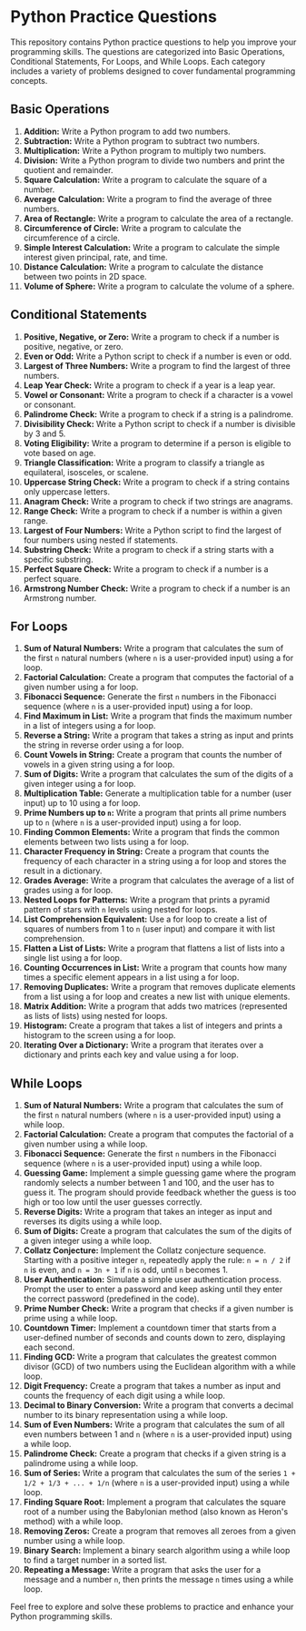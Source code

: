 # Python Practice Questions

This repository contains Python practice questions to help you improve your programming skills. The questions are categorized into Basic Operations, Conditional Statements, For Loops, and While Loops. Each category includes a variety of problems designed to cover fundamental programming concepts.

## Basic Operations
1. **Addition:** Write a Python program to add two numbers.
2. **Subtraction:** Write a Python program to subtract two numbers.
3. **Multiplication:** Write a Python program to multiply two numbers.
4. **Division:** Write a Python program to divide two numbers and print the quotient and remainder.
5. **Square Calculation:** Write a program to calculate the square of a number.
6. **Average Calculation:** Write a program to find the average of three numbers.
7. **Area of Rectangle:** Write a program to calculate the area of a rectangle.
8. **Circumference of Circle:** Write a program to calculate the circumference of a circle.
9. **Simple Interest Calculation:** Write a program to calculate the simple interest given principal, rate, and time.
10. **Distance Calculation:** Write a program to calculate the distance between two points in 2D space.
11. **Volume of Sphere:** Write a program to calculate the volume of a sphere.

## Conditional Statements
1. **Positive, Negative, or Zero:** Write a program to check if a number is positive, negative, or zero.
2. **Even or Odd:** Write a Python script to check if a number is even or odd.
3. **Largest of Three Numbers:** Write a program to find the largest of three numbers.
4. **Leap Year Check:** Write a program to check if a year is a leap year.
5. **Vowel or Consonant:** Write a program to check if a character is a vowel or consonant.
6. **Palindrome Check:** Write a program to check if a string is a palindrome.
7. **Divisibility Check:** Write a Python script to check if a number is divisible by 3 and 5.
8. **Voting Eligibility:** Write a program to determine if a person is eligible to vote based on age.
9. **Triangle Classification:** Write a program to classify a triangle as equilateral, isosceles, or scalene.
10. **Uppercase String Check:** Write a program to check if a string contains only uppercase letters.
11. **Anagram Check:** Write a program to check if two strings are anagrams.
12. **Range Check:** Write a program to check if a number is within a given range.
13. **Largest of Four Numbers:** Write a Python script to find the largest of four numbers using nested if statements.
14. **Substring Check:** Write a program to check if a string starts with a specific substring.
15. **Perfect Square Check:** Write a program to check if a number is a perfect square.
16. **Armstrong Number Check:** Write a program to check if a number is an Armstrong number.

## For Loops
1. **Sum of Natural Numbers:** Write a program that calculates the sum of the first `n` natural numbers (where `n` is a user-provided input) using a for loop.
2. **Factorial Calculation:** Create a program that computes the factorial of a given number using a for loop.
3. **Fibonacci Sequence:** Generate the first `n` numbers in the Fibonacci sequence (where `n` is a user-provided input) using a for loop.
4. **Find Maximum in List:** Write a program that finds the maximum number in a list of integers using a for loop.
5. **Reverse a String:** Write a program that takes a string as input and prints the string in reverse order using a for loop.
6. **Count Vowels in String:** Create a program that counts the number of vowels in a given string using a for loop.
7. **Sum of Digits:** Write a program that calculates the sum of the digits of a given integer using a for loop.
8. **Multiplication Table:** Generate a multiplication table for a number (user input) up to 10 using a for loop.
9. **Prime Numbers up to `n`:** Write a program that prints all prime numbers up to `n` (where `n` is a user-provided input) using a for loop.
10. **Finding Common Elements:** Write a program that finds the common elements between two lists using a for loop.
11. **Character Frequency in String:** Create a program that counts the frequency of each character in a string using a for loop and stores the result in a dictionary.
12. **Grades Average:** Write a program that calculates the average of a list of grades using a for loop.
13. **Nested Loops for Patterns:** Write a program that prints a pyramid pattern of stars with `n` levels using nested for loops.
14. **List Comprehension Equivalent:** Use a for loop to create a list of squares of numbers from 1 to `n` (user input) and compare it with list comprehension.
15. **Flatten a List of Lists:** Write a program that flattens a list of lists into a single list using a for loop.
16. **Counting Occurrences in List:** Write a program that counts how many times a specific element appears in a list using a for loop.
17. **Removing Duplicates:** Write a program that removes duplicate elements from a list using a for loop and creates a new list with unique elements.
18. **Matrix Addition:** Write a program that adds two matrices (represented as lists of lists) using nested for loops.
19. **Histogram:** Create a program that takes a list of integers and prints a histogram to the screen using a for loop.
20. **Iterating Over a Dictionary:** Write a program that iterates over a dictionary and prints each key and value using a for loop.

## While Loops
1. **Sum of Natural Numbers:** Write a program that calculates the sum of the first `n` natural numbers (where `n` is a user-provided input) using a while loop.
2. **Factorial Calculation:** Create a program that computes the factorial of a given number using a while loop.
3. **Fibonacci Sequence:** Generate the first `n` numbers in the Fibonacci sequence (where `n` is a user-provided input) using a while loop.
4. **Guessing Game:** Implement a simple guessing game where the program randomly selects a number between 1 and 100, and the user has to guess it. The program should provide feedback whether the guess is too high or too low until the user guesses correctly.
5. **Reverse Digits:** Write a program that takes an integer as input and reverses its digits using a while loop.
6. **Sum of Digits:** Create a program that calculates the sum of the digits of a given integer using a while loop.
7. **Collatz Conjecture:** Implement the Collatz conjecture sequence. Starting with a positive integer `n`, repeatedly apply the rule: `n = n / 2` if `n` is even, and `n = 3n + 1` if `n` is odd, until `n` becomes 1.
8. **User Authentication:** Simulate a simple user authentication process. Prompt the user to enter a password and keep asking until they enter the correct password (predefined in the code).
9. **Prime Number Check:** Write a program that checks if a given number is prime using a while loop.
10. **Countdown Timer:** Implement a countdown timer that starts from a user-defined number of seconds and counts down to zero, displaying each second.
11. **Finding GCD:** Write a program that calculates the greatest common divisor (GCD) of two numbers using the Euclidean algorithm with a while loop.
12. **Digit Frequency:** Create a program that takes a number as input and counts the frequency of each digit using a while loop.
13. **Decimal to Binary Conversion:** Write a program that converts a decimal number to its binary representation using a while loop.
14. **Sum of Even Numbers:** Write a program that calculates the sum of all even numbers between 1 and `n` (where `n` is a user-provided input) using a while loop.
15. **Palindrome Check:** Create a program that checks if a given string is a palindrome using a while loop.
16. **Sum of Series:** Write a program that calculates the sum of the series `1 + 1/2 + 1/3 + ... + 1/n` (where `n` is a user-provided input) using a while loop.
17. **Finding Square Root:** Implement a program that calculates the square root of a number using the Babylonian method (also known as Heron's method) with a while loop.
18. **Removing Zeros:** Create a program that removes all zeroes from a given number using a while loop.
19. **Binary Search:** Implement a binary search algorithm using a while loop to find a target number in a sorted list.
20. **Repeating a Message:** Write a program that asks the user for a message and a number `n`, then prints the message `n` times using a while loop.

Feel free to explore and solve these problems to practice and enhance your Python programming skills.
